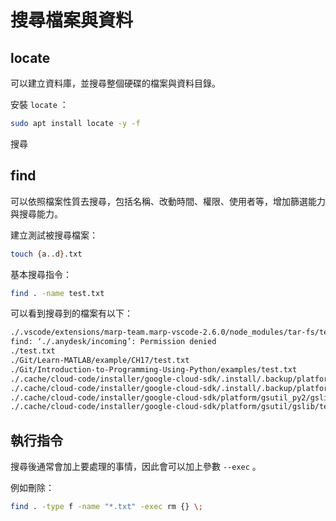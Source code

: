 # 搜尋檔案與資料

##

## locate

可以建立資料庫，並搜尋整個硬碟的檔案與資料目錄。

安裝 `locate` ：

```bash
sudo apt install locate -y -f
```

搜尋

## find

可以依照檔案性質去搜尋，包括名稱、改動時間、權限、使用者等，增加篩選能力與搜尋能力。

建立測試被搜尋檔案：

```bash
touch {a..d}.txt
```

基本搜尋指令：

```bash
find . -name test.txt
```

可以看到搜尋到的檔案有以下：

```bash
./.vscode/extensions/marp-team.marp-vscode-2.6.0/node_modules/tar-fs/test/fixtures/b/a/test.txt
find: ‘./.anydesk/incoming’: Permission denied
./test.txt
./Git/Learn-MATLAB/example/CH17/test.txt
./Git/Introduction-to-Programming-Using-Python/examples/test.txt
./.cache/cloud-code/installer/google-cloud-sdk/.install/.backup/platform/gsutil_py2/gslib/tests/test_data/test.txt
./.cache/cloud-code/installer/google-cloud-sdk/.install/.backup/platform/gsutil/gslib/tests/test_data/test.txt
./.cache/cloud-code/installer/google-cloud-sdk/platform/gsutil_py2/gslib/tests/test_data/test.txt
./.cache/cloud-code/installer/google-cloud-sdk/platform/gsutil/gslib/tests/test_data/test.txt
```

## 執行指令

搜尋後通常會加上要處理的事情，因此會可以加上參數 `--exec` 。

例如刪除：

```bash
find . -type f -name "*.txt" -exec rm {} \;
```
